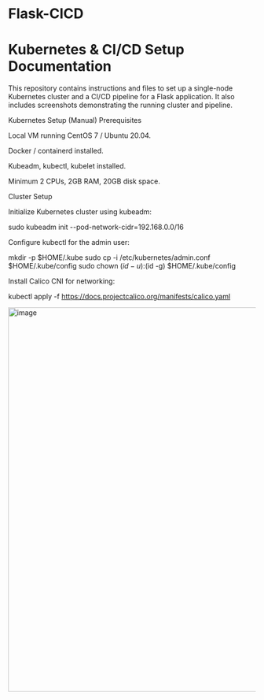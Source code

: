 # Flask-CICD
# Kubernetes & CI/CD Setup Documentation

This repository contains instructions and files to set up a single-node Kubernetes cluster and a CI/CD pipeline for a Flask application. It also includes screenshots demonstrating the running cluster and pipeline.


Kubernetes Setup (Manual)
Prerequisites

Local VM running CentOS 7 / Ubuntu 20.04.

Docker / containerd installed.

Kubeadm, kubectl, kubelet installed.

Minimum 2 CPUs, 2GB RAM, 20GB disk space.

Cluster Setup

Initialize Kubernetes cluster using kubeadm:

sudo kubeadm init --pod-network-cidr=192.168.0.0/16


Configure kubectl for the admin user:

mkdir -p $HOME/.kube
sudo cp -i /etc/kubernetes/admin.conf $HOME/.kube/config
sudo chown $(id -u):$(id -g) $HOME/.kube/config


Install Calico CNI for networking:

kubectl apply -f https://docs.projectcalico.org/manifests/calico.yaml


<img width="975" height="781" alt="image" src="https://github.com/user-attachments/assets/352344f1-0d8d-4c89-ac7e-5f033efdc752" />

